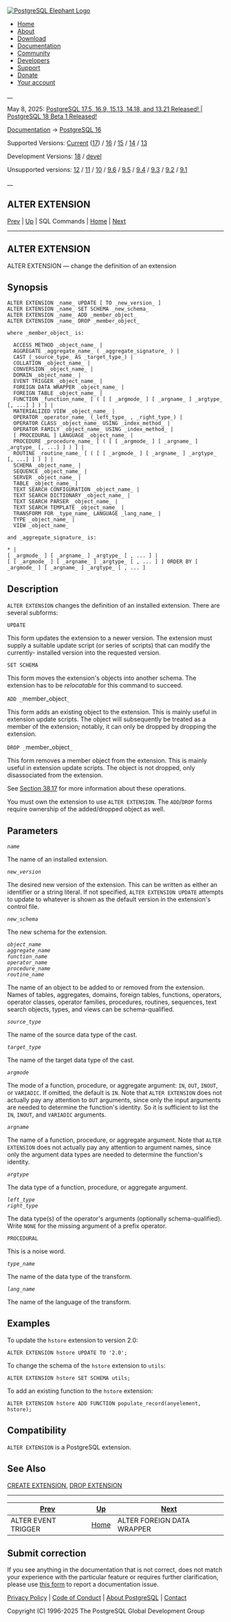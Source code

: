 [ ![PostgreSQL Elephant Logo](/media/img/about/press/elephant.png) ](/)

  * [Home](/ "Home")
  * [About](/about/ "About")
  * [Download](/download/ "Download")
  * [Documentation](/docs/ "Documentation")
  * [Community](/community/ "Community")
  * [Developers](/developer/ "Developers")
  * [Support](/support/ "Support")
  * [Donate](/about/donate/ "Donate")
  * [Your account](/account/ "Your account")

__

May 8, 2025: [ PostgreSQL 17.5, 16.9, 15.13, 14.18, and 13.21 Released! ](/about/news/postgresql-175-169-1513-1418-and-1321-released-3072/) | [ PostgreSQL 18 Beta 1 Released! ](/about/news/postgresql-18-beta-1-released-3070/)

[Documentation](/docs/ "Documentation") -> [PostgreSQL
16](/docs/16/index.html)

Supported Versions: [Current](/docs/current/sql-alterextension.html
"PostgreSQL 17 - ALTER EXTENSION") ([17](/docs/17/sql-alterextension.html
"PostgreSQL 17 - ALTER EXTENSION")) / [16](/docs/16/sql-alterextension.html
"PostgreSQL 16 - ALTER EXTENSION") / [15](/docs/15/sql-alterextension.html
"PostgreSQL 15 - ALTER EXTENSION") / [14](/docs/14/sql-alterextension.html
"PostgreSQL 14 - ALTER EXTENSION") / [13](/docs/13/sql-alterextension.html
"PostgreSQL 13 - ALTER EXTENSION")

Development Versions: [18](/docs/18/sql-alterextension.html "PostgreSQL 18 -
ALTER EXTENSION") / [devel](/docs/devel/sql-alterextension.html "PostgreSQL
devel - ALTER EXTENSION")

Unsupported versions: [12](/docs/12/sql-alterextension.html "PostgreSQL 12 -
ALTER EXTENSION") / [11](/docs/11/sql-alterextension.html "PostgreSQL 11 -
ALTER EXTENSION") / [10](/docs/10/sql-alterextension.html "PostgreSQL 10 -
ALTER EXTENSION") / [9.6](/docs/9.6/sql-alterextension.html "PostgreSQL 9.6 -
ALTER EXTENSION") / [9.5](/docs/9.5/sql-alterextension.html "PostgreSQL 9.5 -
ALTER EXTENSION") / [9.4](/docs/9.4/sql-alterextension.html "PostgreSQL 9.4 -
ALTER EXTENSION") / [9.3](/docs/9.3/sql-alterextension.html "PostgreSQL 9.3 -
ALTER EXTENSION") / [9.2](/docs/9.2/sql-alterextension.html "PostgreSQL 9.2 -
ALTER EXTENSION") / [9.1](/docs/9.1/sql-alterextension.html "PostgreSQL 9.1 -
ALTER EXTENSION")

__

ALTER EXTENSION  
---  
[Prev](sql-altereventtrigger.html "ALTER EVENT TRIGGER")  | [Up](sql-commands.html "SQL Commands") | SQL Commands | [Home](index.html "PostgreSQL 16.9 Documentation") |  [Next](sql-alterforeigndatawrapper.html "ALTER FOREIGN DATA WRAPPER")  
  
* * *

## ALTER EXTENSION

ALTER EXTENSION — change the definition of an extension

## Synopsis

    
    
    ALTER EXTENSION _name_ UPDATE [ TO _new_version_ ]
    ALTER EXTENSION _name_ SET SCHEMA _new_schema_
    ALTER EXTENSION _name_ ADD _member_object_
    ALTER EXTENSION _name_ DROP _member_object_
    
    where _member_object_ is:
    
      ACCESS METHOD _object_name_ |
      AGGREGATE _aggregate_name_ ( _aggregate_signature_ ) |
      CAST (_source_type_ AS _target_type_) |
      COLLATION _object_name_ |
      CONVERSION _object_name_ |
      DOMAIN _object_name_ |
      EVENT TRIGGER _object_name_ |
      FOREIGN DATA WRAPPER _object_name_ |
      FOREIGN TABLE _object_name_ |
      FUNCTION _function_name_ [ ( [ [ _argmode_ ] [ _argname_ ] _argtype_ [, ...] ] ) ] |
      MATERIALIZED VIEW _object_name_ |
      OPERATOR _operator_name_ (_left_type_ , _right_type_) |
      OPERATOR CLASS _object_name_ USING _index_method_ |
      OPERATOR FAMILY _object_name_ USING _index_method_ |
      [ PROCEDURAL ] LANGUAGE _object_name_ |
      PROCEDURE _procedure_name_ [ ( [ [ _argmode_ ] [ _argname_ ] _argtype_ [, ...] ] ) ] |
      ROUTINE _routine_name_ [ ( [ [ _argmode_ ] [ _argname_ ] _argtype_ [, ...] ] ) ] |
      SCHEMA _object_name_ |
      SEQUENCE _object_name_ |
      SERVER _object_name_ |
      TABLE _object_name_ |
      TEXT SEARCH CONFIGURATION _object_name_ |
      TEXT SEARCH DICTIONARY _object_name_ |
      TEXT SEARCH PARSER _object_name_ |
      TEXT SEARCH TEMPLATE _object_name_ |
      TRANSFORM FOR _type_name_ LANGUAGE _lang_name_ |
      TYPE _object_name_ |
      VIEW _object_name_
    
    and _aggregate_signature_ is:
    
    * |
    [ _argmode_ ] [ _argname_ ] _argtype_ [ , ... ] |
    [ [ _argmode_ ] [ _argname_ ] _argtype_ [ , ... ] ] ORDER BY [ _argmode_ ] [ _argname_ ] _argtype_ [ , ... ]
    

## Description

`ALTER EXTENSION` changes the definition of an installed extension. There are
several subforms:

`UPDATE`

    

This form updates the extension to a newer version. The extension must supply
a suitable update script (or series of scripts) that can modify the currently-
installed version into the requested version.

`SET SCHEMA`

    

This form moves the extension's objects into another schema. The extension has
to be _relocatable_ for this command to succeed.

`ADD _`member_object`_`

    

This form adds an existing object to the extension. This is mainly useful in
extension update scripts. The object will subsequently be treated as a member
of the extension; notably, it can only be dropped by dropping the extension.

`DROP _`member_object`_`

    

This form removes a member object from the extension. This is mainly useful in
extension update scripts. The object is not dropped, only disassociated from
the extension.

See [Section 38.17](extend-extensions.html "38.17. Packaging Related Objects
into an Extension") for more information about these operations.

You must own the extension to use `ALTER EXTENSION`. The `ADD`/`DROP` forms
require ownership of the added/dropped object as well.

## Parameters

_`name`_

    

The name of an installed extension.

_`new_version`_

    

The desired new version of the extension. This can be written as either an
identifier or a string literal. If not specified, `ALTER EXTENSION UPDATE`
attempts to update to whatever is shown as the default version in the
extension's control file.

_`new_schema`_

    

The new schema for the extension.

_`object_name`_  
 _`aggregate_name`_  
 _`function_name`_  
 _`operator_name`_  
 _`procedure_name`_  
 _`routine_name`_

    

The name of an object to be added to or removed from the extension. Names of
tables, aggregates, domains, foreign tables, functions, operators, operator
classes, operator families, procedures, routines, sequences, text search
objects, types, and views can be schema-qualified.

_`source_type`_

    

The name of the source data type of the cast.

_`target_type`_

    

The name of the target data type of the cast.

_`argmode`_

    

The mode of a function, procedure, or aggregate argument: `IN`, `OUT`,
`INOUT`, or `VARIADIC`. If omitted, the default is `IN`. Note that `ALTER
EXTENSION` does not actually pay any attention to `OUT` arguments, since only
the input arguments are needed to determine the function's identity. So it is
sufficient to list the `IN`, `INOUT`, and `VARIADIC` arguments.

_`argname`_

    

The name of a function, procedure, or aggregate argument. Note that `ALTER
EXTENSION` does not actually pay any attention to argument names, since only
the argument data types are needed to determine the function's identity.

_`argtype`_

    

The data type of a function, procedure, or aggregate argument.

_`left_type`_  
 _`right_type`_

    

The data type(s) of the operator's arguments (optionally schema-qualified).
Write `NONE` for the missing argument of a prefix operator.

`PROCEDURAL`

    

This is a noise word.

_`type_name`_

    

The name of the data type of the transform.

_`lang_name`_

    

The name of the language of the transform.

## Examples

To update the `hstore` extension to version 2.0:

    
    
    ALTER EXTENSION hstore UPDATE TO '2.0';
    

To change the schema of the `hstore` extension to `utils`:

    
    
    ALTER EXTENSION hstore SET SCHEMA utils;
    

To add an existing function to the `hstore` extension:

    
    
    ALTER EXTENSION hstore ADD FUNCTION populate_record(anyelement, hstore);
    

## Compatibility

`ALTER EXTENSION` is a PostgreSQL extension.

## See Also

[CREATE EXTENSION](sql-createextension.html "CREATE EXTENSION"), [DROP
EXTENSION](sql-dropextension.html "DROP EXTENSION")

* * *

[Prev](sql-altereventtrigger.html "ALTER EVENT TRIGGER")  | [Up](sql-commands.html "SQL Commands") |  [Next](sql-alterforeigndatawrapper.html "ALTER FOREIGN DATA WRAPPER")  
---|---|---  
ALTER EVENT TRIGGER  | [Home](index.html "PostgreSQL 16.9 Documentation") |  ALTER FOREIGN DATA WRAPPER  
  
## Submit correction

If you see anything in the documentation that is not correct, does not match
your experience with the particular feature or requires further clarification,
please use [this form](/account/comments/new/16/sql-alterextension.html/) to
report a documentation issue.

[Privacy Policy](/about/privacypolicy) | [Code of Conduct](/about/policies/coc/) | [About PostgreSQL](/about/) | [Contact](/about/contact/)  

Copyright (C) 1996-2025 The PostgreSQL Global Development Group

